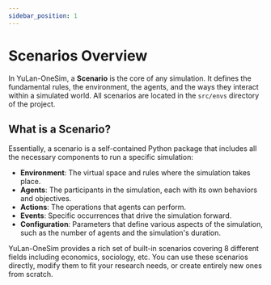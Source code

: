 ```yaml
---
sidebar_position: 1
---
```


# Scenarios Overview

In YuLan-OneSim, a **Scenario** is the core of any simulation. It defines the fundamental rules, the environment, the agents, and the ways they interact within a simulated world. All scenarios are located in the `src/envs` directory of the project.

## What is a Scenario?

Essentially, a scenario is a self-contained Python package that includes all the necessary components to run a specific simulation:

- **Environment**: The virtual space and rules where the simulation takes place.
- **Agents**: The participants in the simulation, each with its own behaviors and objectives.
- **Actions**: The operations that agents can perform.
- **Events**: Specific occurrences that drive the simulation forward.
- **Configuration**: Parameters that define various aspects of the simulation, such as the number of agents and the simulation's duration.

YuLan-OneSim provides a rich set of built-in scenarios covering 8 different fields including economics, sociology, etc. You can use these scenarios directly, modify them to fit your research needs, or create entirely new ones from scratch.

